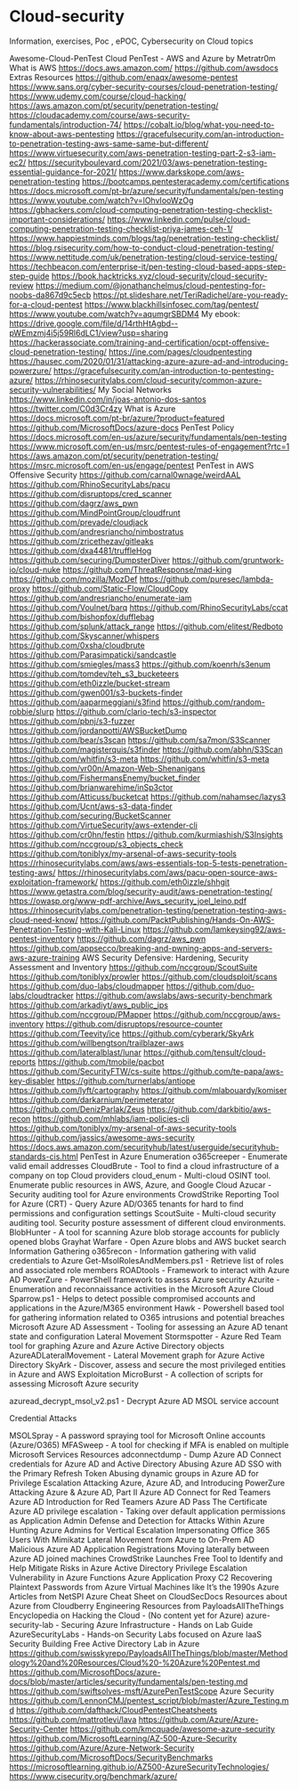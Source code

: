 # Cloud-security
Information, exercises, Poc , ePOC, Cybersecurity on Cloud topics 


Awesome-Cloud-PenTest
Cloud PenTest - AWS and Azure by Metratr0m
What is AWS
https://docs.aws.amazon.com/
https://github.com/awsdocs
Extras Resources
https://github.com/enaqx/awesome-pentest
https://www.sans.org/cyber-security-courses/cloud-penetration-testing/
https://www.udemy.com/course/cloud-hacking/
https://aws.amazon.com/pt/security/penetration-testing/
https://cloudacademy.com/course/aws-security-fundamentals/introduction-74/
https://cobalt.io/blog/what-you-need-to-know-about-aws-pentesting
https://gracefulsecurity.com/an-introduction-to-penetration-testing-aws-same-same-but-different/
https://www.virtuesecurity.com/aws-penetration-testing-part-2-s3-iam-ec2/
https://securityboulevard.com/2021/03/aws-penetration-testing-essential-guidance-for-2021/
https://www.darkskope.com/aws-penetration-testing
https://bootcamps.pentesteracademy.com/certifications
https://docs.microsoft.com/pt-br/azure/security/fundamentals/pen-testing
https://www.youtube.com/watch?v=lOhvIooWzOg
https://gbhackers.com/cloud-computing-penetration-testing-checklist-important-considerations/
https://www.linkedin.com/pulse/cloud-computing-penetration-testing-checklist-priya-james-ceh-1/
https://www.happiestminds.com/blogs/tag/penetration-testing-checklist/
https://blog.rsisecurity.com/how-to-conduct-cloud-penetration-testing/
https://www.nettitude.com/uk/penetration-testing/cloud-service-testing/
https://techbeacon.com/enterprise-it/pen-testing-cloud-based-apps-step-step-guide
https://book.hacktricks.xyz/cloud-security/cloud-security-review
https://medium.com/@jonathanchelmus/cloud-pentesting-for-noobs-da867d9c5ecb
https://pt.slideshare.net/TeriRadichel/are-you-ready-for-a-cloud-pentest
https://www.blackhillsinfosec.com/tag/pentest/
https://www.youtube.com/watch?v=aqumgrSBDM4
My ebook: https://drive.google.com/file/d/14rthHtAgbd--pWEmzmj4i5j59Rl6dLC1/view?usp=sharing
https://hackerassociate.com/training-and-certification/ocpt-offensive-cloud-penetration-testing/
https://ine.com/pages/cloudpentesting
https://hausec.com/2020/01/31/attacking-azure-azure-ad-and-introducing-powerzure/
https://gracefulsecurity.com/an-introduction-to-pentesting-azure/
https://rhinosecuritylabs.com/cloud-security/common-azure-security-vulnerabilities/
My Social Networks
https://www.linkedin.com/in/joas-antonio-dos-santos
https://twitter.com/C0d3Cr4zy
What is Azure
https://docs.microsoft.com/pt-br/azure/?product=featured
https://github.com/MicrosoftDocs/azure-docs
PenTest Policy
https://docs.microsoft.com/en-us/azure/security/fundamentals/pen-testing
https://www.microsoft.com/en-us/msrc/pentest-rules-of-engagement?rtc=1
https://aws.amazon.com/pt/security/penetration-testing/
https://msrc.microsoft.com/en-us/engage/pentest
PenTest in AWS
Offensive Security
https://github.com/carnal0wnage/weirdAAL
https://github.com/RhinoSecurityLabs/pacu
https://github.com/disruptops/cred_scanner
https://github.com/dagrz/aws_pwn
https://github.com/MindPointGroup/cloudfrunt
https://github.com/prevade/cloudjack
https://github.com/andresriancho/nimbostratus
https://github.com/zricethezav/gitleaks
https://github.com/dxa4481/truffleHog
https://github.com/securing/DumpsterDiver
https://github.com/gruntwork-io/cloud-nuke
https://github.com/ThreatResponse/mad-king
https://github.com/mozilla/MozDef
https://github.com/puresec/lambda-proxy
https://github.com/Static-Flow/CloudCopy
https://github.com/andresriancho/enumerate-iam
https://github.com/Voulnet/barq
https://github.com/RhinoSecurityLabs/ccat
https://github.com/bishopfox/dufflebag
https://github.com/splunk/attack_range
https://github.com/elitest/Redboto
https://github.com/Skyscanner/whispers
https://github.com/0xsha/cloudbrute
https://github.com/Parasimpaticki/sandcastle
https://github.com/smiegles/mass3
https://github.com/koenrh/s3enum
https://github.com/tomdev/teh_s3_bucketeers
https://github.com/eth0izzle/bucket-stream
https://github.com/gwen001/s3-buckets-finder
https://github.com/aaparmeggiani/s3find
https://github.com/random-robbie/slurp
https://github.com/clario-tech/s3-inspector
https://github.com/pbnj/s3-fuzzer
https://github.com/jordanpotti/AWSBucketDump
https://github.com/bear/s3scan
https://github.com/sa7mon/S3Scanner
https://github.com/magisterquis/s3finder
https://github.com/abhn/S3Scan
https://github.com/whitfin/s3-meta
https://github.com/whitfin/s3-meta
https://github.com/vr00n/Amazon-Web-Shenanigans
https://github.com/FishermansEnemy/bucket_finder
https://github.com/brianwarehime/inSp3ctor
https://github.com/Atticuss/bucketcat
https://github.com/nahamsec/lazys3
https://github.com/Ucnt/aws-s3-data-finder
https://github.com/securing/BucketScanner
https://github.com/VirtueSecurity/aws-extender-cli
https://github.com/cr0hn/festin
https://github.com/kurmiashish/S3Insights
https://github.com/nccgroup/s3_objects_check
https://github.com/toniblyx/my-arsenal-of-aws-security-tools
https://rhinosecuritylabs.com/aws/aws-essentials-top-5-tests-penetration-testing-aws/
https://rhinosecuritylabs.com/aws/pacu-open-source-aws-exploitation-framework/
https://github.com/eth0izzle/shhgit
https://www.getastra.com/blog/security-audit/aws-penetration-testing/
https://owasp.org/www-pdf-archive/Aws_security_joel_leino.pdf
https://rhinosecuritylabs.com/penetration-testing/penetration-testing-aws-cloud-need-know/
https://github.com/PacktPublishing/Hands-On-AWS-Penetration-Testing-with-Kali-Linux
https://github.com/lamkeysing92/aws-pentest-inventory
https://github.com/dagrz/aws_pwn
https://github.com/appsecco/breaking-and-pwning-apps-and-servers-aws-azure-training
AWS Security
Defensive: Hardening, Security Assessment and Inventory
https://github.com/nccgroup/ScoutSuite
https://github.com/toniblyx/prowler
https://github.com/cloudsploit/scans
https://github.com/duo-labs/cloudmapper
https://github.com/duo-labs/cloudtracker
https://github.com/awslabs/aws-security-benchmark
https://github.com/arkadiyt/aws_public_ips
https://github.com/nccgroup/PMapper
https://github.com/nccgroup/aws-inventory
https://github.com/disruptops/resource-counter
https://github.com/Teevity/ice
https://github.com/cyberark/SkyArk
https://github.com/willbengtson/trailblazer-aws
https://github.com/lateralblast/lunar
https://github.com/tensult/cloud-reports
https://github.com/tmobile/pacbot
https://github.com/SecurityFTW/cs-suite
https://github.com/te-papa/aws-key-disabler
https://github.com/turnerlabs/antiope
https://github.com/lyft/cartography
https://github.com/mlabouardy/komiser
https://github.com/darkarnium/perimeterator
https://github.com/DenizParlak/Zeus
https://github.com/darkbitio/aws-recon
https://github.com/mhlabs/iam-policies-cli
https://github.com/toniblyx/my-arsenal-of-aws-security-tools
https://github.com/jassics/awesome-aws-security
https://docs.aws.amazon.com/securityhub/latest/userguide/securityhub-standards-cis.html
PenTest in Azure
Enumeration
o365creeper - Enumerate valid email addresses
CloudBrute - Tool to find a cloud infrastructure of a company on top Cloud providers
cloud_enum - Multi-cloud OSINT tool. Enumerate public resources in AWS, Azure, and Google Cloud
Azucar - Security auditing tool for Azure environments
CrowdStrike Reporting Tool for Azure (CRT) - Query Azure AD/O365 tenants for hard to find permissions and configuration settings
ScoutSuite - Multi-cloud security auditing tool. Security posture assessment of different cloud environments.
BlobHunter - A tool for scanning Azure blob storage accounts for publicly opened blobs
Grayhat Warfare - Open Azure blobs and AWS bucket search
Information Gathering
o365recon - Information gathering with valid credentials to Azure
Get-MsolRolesAndMembers.ps1 - Retrieve list of roles and associated role members
ROADtools - Framework to interact with Azure AD
PowerZure - PowerShell framework to assess Azure security
Azurite - Enumeration and reconnaissance activities in the Microsoft Azure Cloud
Sparrow.ps1 - Helps to detect possible compromised accounts and applications in the Azure/M365 environment
Hawk - Powershell based tool for gathering information related to O365 intrusions and potential breaches
Microsoft Azure AD Assessment - Tooling for assessing an Azure AD tenant state and configuration
Lateral Movement
Stormspotter - Azure Red Team tool for graphing Azure and Azure Active Directory objects
AzureADLateralMovement - Lateral Movement graph for Azure Active Directory
SkyArk - Discover, assess and secure the most privileged entities in Azure and AWS
Exploitation
MicroBurst - A collection of scripts for assessing Microsoft Azure security

azuread_decrypt_msol_v2.ps1 - Decrypt Azure AD MSOL service account

Credential Attacks

MSOLSpray - A password spraying tool for Microsoft Online accounts (Azure/O365)
MFASweep - A tool for checking if MFA is enabled on multiple Microsoft Services Resources
adconnectdump - Dump Azure AD Connect credentials for Azure AD and Active Directory
Abusing Azure AD SSO with the Primary Refresh Token
Abusing dynamic groups in Azure AD for Privilege Escalation
Attacking Azure, Azure AD, and Introducing PowerZure
Attacking Azure & Azure AD, Part II
Azure AD Connect for Red Teamers
Azure AD Introduction for Red Teamers
Azure AD Pass The Certificate
Azure AD privilege escalation - Taking over default application permissions as Application Admin
Defense and Detection for Attacks Within Azure
Hunting Azure Admins for Vertical Escalation
Impersonating Office 365 Users With Mimikatz
Lateral Movement from Azure to On-Prem AD
Malicious Azure AD Application Registrations
Moving laterally between Azure AD joined machines
CrowdStrike Launches Free Tool to Identify and Help Mitigate Risks in Azure Active Directory
Privilege Escalation Vulnerability in Azure Functions
Azure Application Proxy C2
Recovering Plaintext Passwords from Azure Virtual Machines like It’s the 1990s
Azure Articles from NetSPI
Azure Cheat Sheet on CloudSecDocs
Resources about Azure from Cloudberry Engineering
Resources from PayloadsAllTheThings
Encyclopedia on Hacking the Cloud - (No content yet for Azure)
azure-security-lab - Securing Azure Infrastructure - Hands on Lab Guide
AzureSecurityLabs - Hands-on Security Labs focused on Azure IaaS Security
Building Free Active Directory Lab in Azure
https://github.com/swisskyrepo/PayloadsAllTheThings/blob/master/Methodology%20and%20Resources/Cloud%20-%20Azure%20Pentest.md
https://github.com/MicrosoftDocs/azure-docs/blob/master/articles/security/fundamentals/pen-testing.md
https://github.com/swiftsolves-msft/AzurePenTestScope
Azure Security
https://github.com/LennonCMJ/pentest_script/blob/master/Azure_Testing.md
https://github.com/dafthack/CloudPentestCheatsheets
https://github.com/mattrotlevi/lava
https://github.com/Azure/Azure-Security-Center
https://github.com/kmcquade/awesome-azure-security
https://github.com/MicrosoftLearning/AZ-500-Azure-Security
https://github.com/Azure/Azure-Network-Security
https://github.com/MicrosoftDocs/SecurityBenchmarks
https://microsoftlearning.github.io/AZ500-AzureSecurityTechnologies/
https://www.cisecurity.org/benchmark/azure/
